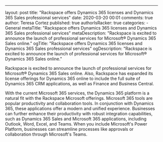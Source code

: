 ---
layout: post
title: "Rackspace offers Dynamics 365 licenses and Dynamics 365 Sales professional services"
date: 2020-03-20 00:01
comments: true
author: Teresa Cortez
published: true
authorIsRacker: true
categories:
    - General
metaTitle: "Rackspace offers Dynamics 365 licenses and Dynamics 365 Sales professional services"
metaDescription: "Rackspace is excited to announce the launch of professional services for Microsoft&reg; Dynamics 365 Sales online."
ogTitle: "Rackspace offers Dynamics 365 licenses and Dynamics 365 Sales professional services"
ogDescription: "Rackspace is excited to announce the launch of professional services for Microsoft&reg; Dynamics 365 Sales online."

Rackspace is excited to announce the launch of professional services for
Microsoft&reg; Dynamics 365 Sales online. Also, Rackspace has expanded its
license offerings for Dynamics 365 online to include the full suite of Dynamics
365 CRM applications, as well as Finance and Business Central.

<!-- more -->

With the current Microsoft 365 services, the Dynamics 365 platform is a natural
fit with the Rackspace Microsoft offerings. Microsoft 365 tools are popular
productivity and collaboration tools. In conjunction with Dynamics 365, these
applications offer a modern and unified experience. Businesses can further
enhance their productivity with robust integration capabilities, such as
Dynamics 365 Sales and Microsoft 365 applications, including Outlook, Word,
Excel, and Teams. When you include Microsoft's Power Platform, businesses can
streamline processes like approvals or collaboration through Microsoft's Teams.

